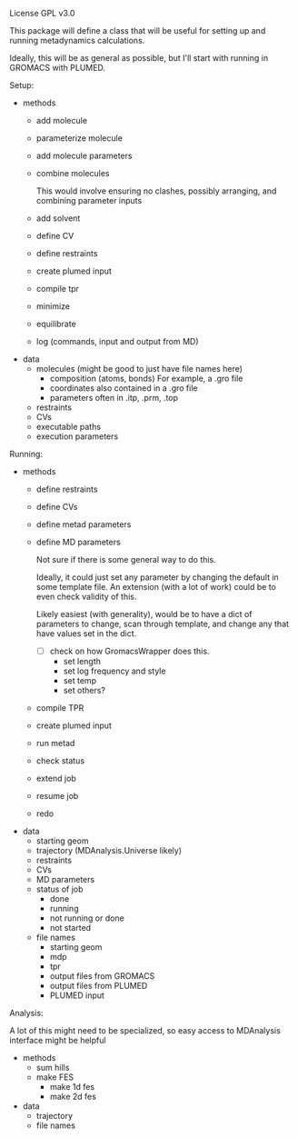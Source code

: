 License GPL v3.0

This package will define a class that will be useful for setting up and running metadynamics calculations.

Ideally, this will be as general as possible, but I'll start with running in GROMACS with PLUMED.


Setup:

- methods
    - add molecule
    - parameterize molecule
    - add molecule parameters
    - combine molecules

      This would involve ensuring no clashes, possibly arranging, and combining parameter inputs
    - add solvent
    - define CV
    - define restraints
    - create plumed input
    - compile tpr
    - minimize
    - equilibrate
    - log (commands, input and output from MD)
- data
    - molecules
        (might be good to just have file names here)
        - composition (atoms, bonds)
            For example, a .gro file
        - coordinates
            also contained in a .gro file
        - parameters
            often in .itp, .prm, .top
    - restraints
    - CVs
    - executable paths
    - execution parameters


Running:

- methods
    - define restraints
    - define CVs
    - define metad parameters
    - define MD parameters

      Not sure if there is some general way to do this.

      Ideally, it could just set any parameter by changing the default in some template file.
      An extension (with a lot of work) could be to even check validity of this.

      Likely easiest (with generality), would be to have a dict of parameters to change,
      scan through template, and change any that have values set in the dict.
      - [ ] check on how GromacsWrapper does this.
        - set length
        - set log frequency and style
        - set temp
        - set others?
    - compile TPR
    - create plumed input
    - run metad
    - check status
    - extend job
    - resume job
    - redo
- data
    - starting geom
    - trajectory (MDAnalysis.Universe likely)
    - restraints
    - CVs
    - MD parameters
    - status of job
        - done
        - running
        - not running or done
        - not started
    - file names
        - starting geom
        - mdp
        - tpr
        - output files from GROMACS
        - output files from PLUMED
        - PLUMED input

Analysis:

A lot of this might need to be specialized, so easy access to MDAnalysis interface might be helpful

- methods
    - sum hills
    - make FES
        - make 1d fes
        - make 2d fes
- data
    - trajectory
    - file names